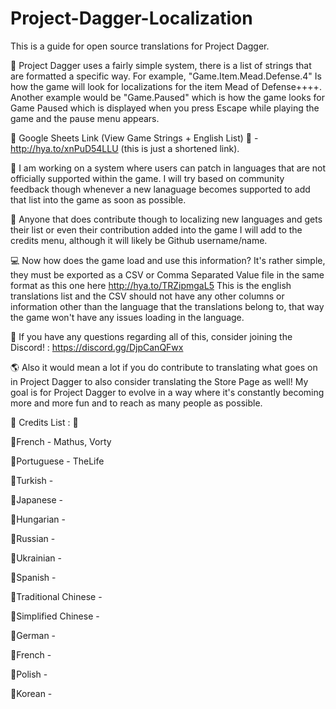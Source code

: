 # Project-Dagger-Localization
This is a guide for open source translations for Project Dagger.

💬 Project Dagger uses a fairly simple system, there is a list of strings that are formatted a specific way. For example, "Game.Item.Mead.Defense.4" Is how the game will look for localizations for the item Mead of Defense++++. Another example would be "Game.Paused" which is how the game looks for Game Paused which is displayed when you press Escape while playing the game and the pause menu appears.

📗 Google Sheets Link (View Game Strings + English List) 📗 - http://hya.to/xnPuD54LLU (this is just a shortened link).

💬 I am working on a system where users can patch in languages that are not officially supported within the game. I will try based on community feedback though whenever a new lanaguage becomes supported to add that list into the game as soon as possible.

💬 Anyone that does contribute though to localizing new languages and gets their list or even their contribution added into the game I will add to the credits menu, although it will likely be Github username/name.

💻 Now how does the game load and use this information? It's rather simple, they must be exported as a CSV or Comma Separated Value file in the same format as this one here http://hya.to/TRZipmgaL5 This is the english translations list and the CSV should not have any other columns or information other than the language that the translations belong to, that way the game won't have any issues loading in the language.

💬 If you have any questions regarding all of this, consider joining the Discord! : https://discord.gg/DjpCanQFwx

🌎 Also it would mean a lot if you do contribute to translating what goes on in Project Dagger to also consider translating the Store Page as well! My goal is for Project Dagger to evolve in a way where it's constantly becoming more and more fun and to reach as many people as possible.

👋 Credits List : 👋

👋French - Mathus, Vorty

👋Portuguese - TheLife

👋Turkish -

👋Japanese -

👋Hungarian - 

👋Russian - 

👋Ukrainian - 

👋Spanish - 

👋Traditional Chinese -

👋Simplified Chinese -

👋German -

👋French -

👋Polish -

👋Korean -
